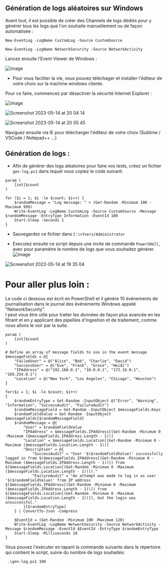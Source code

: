 ## Génération de logs aléatoires sur Windows

Avant tout, il est possible de créer des Channels de logs dédiés pour y générer tous les logs que l'on souhaite manuellement ou de façon automatisée : 

`New-EventLog -LogName CustomLog -Source CustomSource`

`New-EventLog -LogName NetworkSecurity -Source NetworkActivity`

Lancez ensuite l'Event Viewer de Windows :

![image](https://github.com/kplr-training/Elastic-Ingest/assets/123651815/2f9a3c49-45e9-4c67-a258-f0e382bf28c0)

- Pour vous faciliter la vie, vous pouvez téléchager et installer l'éditeur de votre choix sur la machine windows cliente.

Pour ce faire, commencez par désactiver la sécurité Internet Explorer : 

![image](https://github.com/kplr-training/Elastic-Ingest/assets/123651815/aa73ca05-edc8-464e-9580-101b7d64043c)

![Screenshot 2023-05-14 at 20 04 14](https://github.com/kplr-training/Elastic-Ingest/assets/123651815/66eeaef6-8ba2-4dbf-bf9d-64696a99bc5a)

![Screenshot 2023-05-14 at 20 05 45](https://github.com/kplr-training/Elastic-Ingest/assets/123651815/df894fa0-a240-49b1-956f-5e40e27cfb67)

Naviguez ensuite via IE pour télécharger l'éditeur de votre choix (Sublime / VSCode / Notepad++ ...) 

## Génération de logs  : 

- Afin de générer des logs aléatoires pour faire vos tests, créez un fichier `gen-log.ps1` dans lequel vous copiez le code suivant: 

```
param (
    [int]$count
)

for ($i = 1; $i -le $count; $i++) {
    $randomMessage = "Log message: " + (Get-Random -Minimum 100 -Maximum 999)
    Write-EventLog -LogName CustomLog -Source CustomSource -Message $randomMessage -EntryType Information -EventId 100
    Start-Sleep -Seconds 1
}
```

- Sauvegardez ce fichier dans `C:\>Ysers/Administrator`

- Executez ensuite ce script depuis une invite de commande `PowerSHell`, avec pour paramètre le nombre de logs que vous souhaitez générer.
![image](https://github.com/kplr-training/Elastic-Ingest/assets/123651815/92b76609-321a-4d8e-88f3-fb901b172068)



![Screenshot 2023-05-14 at 19 35 04](https://github.com/kplr-training/Elastic-Ingest/assets/123651815/68dfac22-f35e-4e88-bfe5-c80b0ff28d2a)

# Pour aller plus loin :

Le code ci dessous est écrit en PowerShell et il génère 10 événements de journalisation dans le journal des événements Windows appelé "NetworkSecurity".  
I peut vous être utile pour traiter les données de façon plus avancée en les fitrant et en y applicant des pipeliles d'ingestion et de traitement, comme nous allons le voir par la suite.

```
param (
    [int]$count
)

# Define an array of message fields to use in the event message
$messageFields = @{
    "FailedUser" = @("Alice", "Bob", "Charlie", "David")
    "SuccessUser" = @("Eve", "Frank", "Grace", "Heidi")
    "IPAddress" = @("192.168.0.1", "10.0.0.1", "172.16.0.1", "169.254.0.1")
    "Location" = @("New York", "Los Angeles", "Chicago", "Houston")
}

for($i = 1; $i -le $count; $i++)
{
    $randomEntryType = Get-Random -InputObject @("Error", "Warning", "Information", "SuccessAudit", "FailureAudit")
    $randomMessageField = Get-Random -InputObject $messageFields.Keys
    $randomFieldValue = Get-Random -InputObject $messageFields[$randomMessageField]
    $randomMessage = @{
        "User" = $randomFieldValue
        "IPAddress" = $messageFields.IPAddress[(Get-Random -Minimum 0 -Maximum ($messageFields.IPAddress.Length - 1))]
        "Location" = $messageFields.Location[(Get-Random -Minimum 0 -Maximum ($messageFields.Location.Length - 1))]
        "Description" = @{
            "SuccessAudit" = "User '$($randomFieldValue)' successfully logged in from $($messageFields.IPAddress[(Get-Random -Minimum 0 -Maximum ($messageFields.IPAddress.Length - 1))]) from $($messageFields.Location[(Get-Random -Minimum 0 -Maximum ($messageFields.Location.Length - 1))])."
            "FailureAudit" = "An attempt was made to log in as user '$($randomFieldValue)' from IP address $($messageFields.IPAddress[(Get-Random -Minimum 0 -Maximum ($messageFields.IPAddress.Length - 1))]) from $($messageFields.Location[(Get-Random -Minimum 0 -Maximum ($messageFields.Location.Length - 1))]), but the login was unsuccessful."
        }[$randomEntryType]
    } | ConvertTo-Json -Compress

    $EventId = (Get-Random -Minimum 100 -Maximum 120)
    Write-EventLog -LogName NetworkSecurity -Source NetworkActivity -Message $randomMessage -EventId $EventId -EntryType $randomEntryType
    Start-Sleep -Milliseconds 10
}

```

Vous pouvez l'exécuter en tapant la commande suivante dans le répertoire qui contient le script, suivie du nombre de logs souhaités: 

```
 .\gen-log.ps1 100
```
